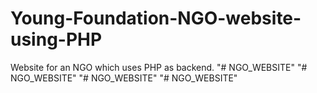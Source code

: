 # Young-Foundation-NGO-website-using-PHP
Website for an NGO which uses PHP as backend.
"# NGO_WEBSITE" 
"# NGO_WEBSITE" 
"# NGO_WEBSITE" 
"# NGO_WEBSITE" 
